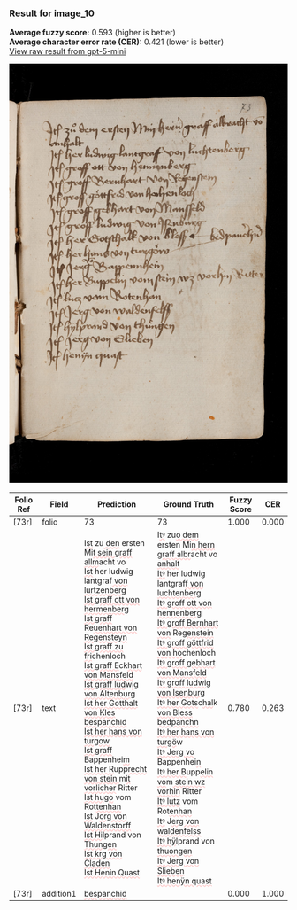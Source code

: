 ### Result for image_10
**Average fuzzy score:** 0.593 (higher is better)<br>**Average character error rate (CER):** 0.421 (lower is better)<br>[View raw result from gpt-5-mini](https://github.com/RISE-UNIBAS/humanities_data_benchmark/blob/main/results/2025-10-24/T0280/request_T0280_image_10.json)

<img src="https://github.com/RISE-UNIBAS/humanities_data_benchmark/blob/main/benchmarks/medieval_manuscripts/images/image_10.jpg?raw=true" alt="image_10" width="800px">

<style>
.diff { text-decoration: underline; text-decoration-color: #ffcccc; text-decoration-style: wavy; }
</style>

| Folio Ref | Field | Prediction | Ground Truth | Fuzzy Score | CER |
|-----------|-------|------------|--------------|-------------|-----|
| [73r] | folio | 73 | 73 | 1.000 | 0.000 |
| [73r] | text | I<span class="diff">st</span> zu<span class="diff"> den</span> ersten Mi<span class="diff">t sein graff allm</span>acht vo<br><span class="diff">Ist</span> her ludwig lantgraf<span class="diff"> von lurtzenberg<br>Ist graff ott von hermenberg<br>Ist graff</span> Re<span class="diff">uenhart von Regensteyn<br>Ist graff zu fri</span>chenloch<br><span class="diff">Ist graff E</span>ck<span class="diff">hart von Mansfeld<br>Ist graff lud</span>w<span class="diff">ig von Altenburg<br>Ist her Gotthalt von Kles    bespanchid<br>Ist her hans von turgow<br>Ist graff</span> Bappenhei<span class="diff">m<br>Ist her R</span>upp<span class="diff">recht von stein </span>m<span class="diff">it vorlicher</span> Ritter<br><span class="diff">Ist hugo</span> vom Rot<span class="diff">tenhan<br>Ist</span> J<span class="diff">org von Waldenstorff<br>Ist Hi</span>lprand von <span class="diff">Thungen<br>Ist krg von Claden<br>Ist Henin Quast</span> | I<span class="diff">tꝰ</span> zu<span class="diff">o dem</span> ersten Mi<span class="diff">n hern graff albr</span>acht vo<br><span class="diff"> anhalt<br> Itꝰ</span> her ludwig lantgraf<span class="diff">f von luchtenberg<br> Itꝰ groff ott von hennenberg<br> Itꝰ groff Bernhart von</span> Re<span class="diff">genstein<br> Itꝰ groff göttfrid von ho</span>chenloch<br><span class="diff">  Itꝰ groff gebhart von Mansfeld<br> Itꝰ groff ludwig von Isenburg<br> Itꝰ her Gots</span>c<span class="diff">hal</span>k<span class="diff"> von Bless bedpanchn<br> Itꝰ her hans von turgö</span>w<span class="diff"><br> Itꝰ Jerg vo</span> Bappenhei<span class="diff">n<br> Itꝰ her B</span>upp<span class="diff">elin vo</span>m<span class="diff"> stein wz vorhin</span> Ritter<br><span class="diff"> Itꝰ lutz</span> vom Rot<span class="diff">enhan<br> Itꝰ</span> J<span class="diff">erg von waldenfelss<br> Itꝰ hÿ</span>lprand von <span class="diff">thuongen<br> Itꝰ Jerg von Slieben<br> Itꝰ henÿn quast</span> | 0.780 | 0.263 |
| [73r] | addition1 | <span class="diff">bespanchid</span> |  | 0.000 | 1.000 |
